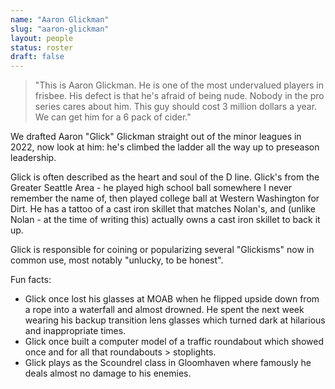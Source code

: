 ```yaml
---
name: "Aaron Glickman"
slug: "aaron-glickman"
layout: people
status: roster
draft: false
---
```


>"This is Aaron Glickman. He is one of the most undervalued players in frisbee.
>His defect is that he's afraid of being nude.
>Nobody in the pro series cares about him.
>This guy should cost 3 million dollars a year.
>We can get him for a 6 pack of cider."

We drafted Aaron "Glick" Glickman straight out of the minor leagues in
2022, now look at him: he's climbed the ladder all the way up to preseason
leadership.

Glick is often described as the heart and soul of the D line.
Glick's from the Greater Seattle Area - he played high school ball somewhere
I never remember the name of, then played college ball at Western Washington
for Dirt. He has a tattoo of a cast iron skillet that matches Nolan's, and
(unlike Nolan - at the time of writing this) actually owns a cast iron skillet
to back it up.

Glick is responsible for coining or popularizing several "Glickisms" now in
common use, most notably "unlucky, to be honest".

Fun facts:

- Glick once lost his glasses at MOAB when he flipped upside down from a rope
into a waterfall and almost drowned. He spent the next week wearing his backup
transition lens glasses which turned dark at hilarious and inappropriate times.
- Glick once built a computer model of a traffic roundabout which showed once
and for all that roundabouts > stoplights.
- Glick plays as the Scoundrel class in Gloomhaven where famously he deals
almost no damage to his enemies.

